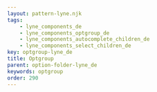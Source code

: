 ```yaml
---
layout: pattern-lyne.njk
tags: 
    - lyne_components_de
    - lyne_components_optgroup_de
    - lyne_components_autocomplete_children_de
    - lyne_components_select_children_de
key: optgroup-lyne_de
title: Optgroup
parent: option-folder-lyne_de
keywords: optgroup
order: 290
---
```

